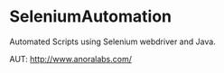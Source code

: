 # SeleniumAutomation

Automated Scripts using Selenium webdriver and Java.

AUT: http://www.anoralabs.com/

